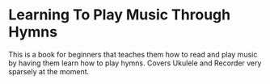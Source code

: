 Learning To Play Music Through Hymns
====================================

This is a book for beginners that teaches them how to read and play music by having them learn how to play hymns. Covers Ukulele and Recorder very sparsely at the moment.
